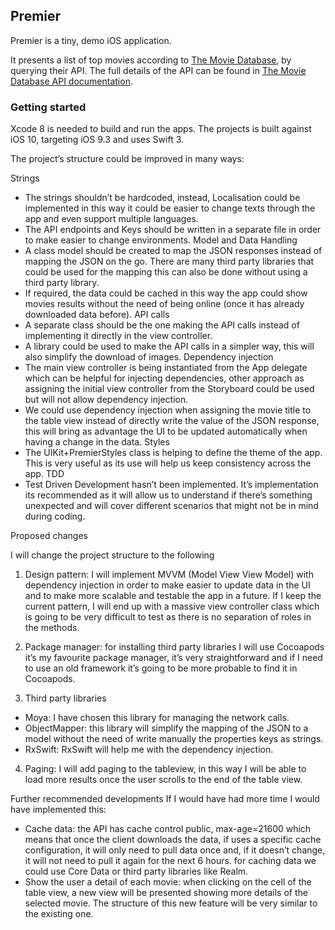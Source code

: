 ## Premier

Premier is a tiny, demo iOS application.

It presents a list of top movies according to [The Movie Database](https://www.themoviedb.org), by querying their API. The full details of the API can be found in [The Movie Database API documentation](http://docs.themoviedb.apiary.io/#).

### Getting started

Xcode 8 is needed to build and run the apps. The projects is built against iOS 10, targeting iOS 9.3 and uses Swift 3.


The project’s structure could be improved in many ways:

Strings
- The strings shouldn’t be hardcoded, instead, Localisation could be implemented in this way it could be easier to change texts through the app and even support multiple languages.
- The API endpoints and Keys should be written in a separate file in order to make easier to change environments.
Model and Data Handling
- A class model should be created to map the JSON responses instead of mapping the JSON on the go. There are many third party libraries that could be used for the mapping this can also be done without using a third party library.
- If required, the data could be cached in this way the app could show movies results without the need of being online (once it has already downloaded data before).
API calls
- A separate class should be the one making the API calls instead of implementing it directly in the view controller.
- A library could be used to make the API calls in a simpler way, this will also simplify the download of images.
Dependency injection
- The main view controller is being instantiated from the App delegate which can be helpful for injecting dependencies, other approach as assigning the initial view controller from the Storyboard could be used but will not allow dependency injection.
- We could use dependency injection when assigning the movie title to the table view instead of directly write the value of the JSON response, this will bring as advantage the UI to be updated automatically when having a change in the data.
Styles
- The UIKit+PremierStyles class is helping to define the theme of the app. This is very useful as its use will help us keep consistency across the app.
TDD
- Test Driven Development hasn’t been implemented. It’s implementation its recommended as it will allow us to understand if there’s something unexpected and will cover different scenarios that might not be in mind during coding.


Proposed changes

I will change the project structure to the following

1. Design pattern: I will implement MVVM (Model View View Model) with dependency injection in order to make easier to update data in the UI and to make more scalable and testable the app in a future. If I keep the current pattern, I will end up with a massive view controller class which is going to be very difficult to test as there is no separation of roles in the methods.

2. Package manager: for installing third party libraries I will use Cocoapods it’s my favourite package manager, it’s very straightforward and if I need to use an old framework it’s going to be more probable to find it in Cocoapods.

3. Third party libraries
- Moya: I have chosen this library for managing the network calls.
- ObjectMapper: this library will simplify the mapping of the JSON to a model without the need of write manually the properties keys as strings.
- RxSwift: RxSwift will help me with the dependency injection.

4. Paging: I will add paging to the tableview, in this way I will be able to load more results once the user scrolls to the end of the table view.


Further recommended developments
If I would have had more time I would have implemented this:
- Cache data: the API has cache control public, max-age=21600 which means that once the client downloads the data, if uses a specific cache configuration, it will only need to pull data once and, if it doesn’t change, it will not need to pull it again for the next 6 hours.  for caching data we could use Core Data or third party libraries like Realm.
- Show the user a detail of each movie: when clicking on the cell of the table view, a new view will be presented showing more details of the selected movie. The structure of this new feature will be very similar to the existing one.

